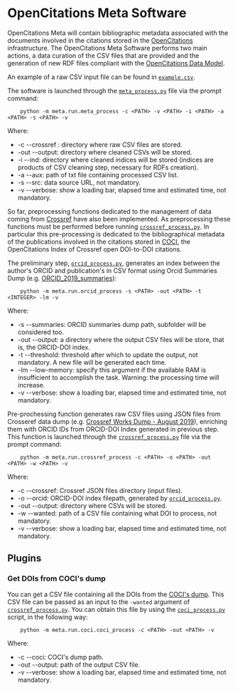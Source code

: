 # OpenCitations Meta Software

OpenCitations Meta will contain bibliographic metadata associated with the documents involved in the citations stored in the [OpenCitations](https://opencitations.net/) infrastructure. The OpenCitations Meta Software performs two main actions, a data curation of the CSV files that are provided and the generation of new RDF files compliant with the [OpenCitations Data Model](http://opencitations.net/model).

An example of a raw CSV input file can be found in [`example.csv`](https://github.com/opencitations/meta/blob/master/example.csv).

The software is launched through the [`meta_process.py`](https://github.com/opencitations/meta/blob/master/run/meta_process.py) file via the prompt command:
```console
    python -m meta.run.meta_process -c <PATH> -v <PATH> -i <PATH> -a <PATH> -s <PATH> -v
```
Where:
- -c --crossref : directory where raw CSV files are stored.
- -out --output: directory where cleaned CSVs will be stored.
- -i --ind: directory where cleaned indices will be stored (indices are products of CSV cleaning step, necessary for RDFs creation).
- -a --aux: path of txt file containing processed CSV list.
- -s --src: data source URL, not mandatory.
- -v --verbose: show a loading bar, elapsed time and estimated time, not mandatory.

So far, preprocessing functions dedicated to the management of data coming from [Crossref](https://www.crossref.org/) have also been implemented. As preprocessing these functions must be performed before running [`crossref_process.py`](https://github.com/opencitations/meta/blob/master/run/crossref_process.py). In particular this pre-processing is dedicated to the bibliographical metadata of the publications involved in the citations stored in [COCI](http://opencitations.net/index/coci), the OpenCitations Index of Crossref open DOI-to-DOI citations.

The preliminary step, [`orcid_process.py`](https://github.com/opencitations/meta/blob/master/run/orcid_process.py), generates an index between the author's ORCID and publication's in CSV format using Orcid Summaries Dump (e.g. [ORCID_2019_summaries](https://orcid.figshare.com/articles/ORCID_Public_Data_File_2019/9988322)):
```console
    python -m meta.run.orcid_process -s <PATH> -out <PATH> -t <INTEGER> -lm -v
```
Where:
- -s --summaries: ORCID summaries dump path, subfolder will be considered too.
- -out --output: a directory where the output CSV files will be store, that is, the ORCID-DOI index.
- -t --threshold: threshold after which to update the output, not mandatory. A new file will be generated each time.
- -lm --low-memory: specify this argument if the available RAM is insufficient to accomplish the task. Warning: the processing time will increase.
- -v --verbose: show a loading bar, elapsed time and estimated time, not mandatory.

Pre-prochessing function generates raw CSV files using JSON files from Crosseref data dump (e.g. [Crossref Works Dump - August 2019](https://figshare.com/articles/Crossref_Works_Dump_-_August_2019/9751865)), enriching them with ORCID IDs from ORCID-DOI Index generated in previous step.
This function is launched through the [`crossref_process.py`](https://github.com/opencitations/meta/blob/master/run/crossref_process.py) file via the prompt command:
```console
    python -m meta.run.crossref_process -c <PATH> -o <PATH> -out <PATH> -w <PATH> -v
```
Where:
- -c --crossref: Crossref JSON files directory (input files).
- -o --orcid: ORCID-DOI index filepath, generated by [`orcid_process.py`](https://github.com/opencitations/meta/blob/master/run/orcid_process.py).
- -out --output: directory where CSVs will be stored.
- -w --wanted: path of a CSV file containing what DOI to process, not mandatory.     
- -v --verbose: show a loading bar, elapsed time and estimated time, not mandatory.

## Plugins

### Get DOIs from COCI's dump

You can get a CSV file containing all the DOIs from the [COCI's dump](https://opencitations.net/download). This CSV file can be passed as an input to the `-wanted` argument of [`crossref_process.py`](https://github.com/opencitations/meta/blob/master/run/crossref_process.py). You can obtain this file by using the [`coci_process.py`](https://github.com/opencitations/meta/blob/master/run/coci_process.py) script, in the following way:
```console
    python -m meta.run.coci.coci_process -c <PATH> -out <PATH> -v
```
Where:
- -c --coci: COCI's dump path.
- -out --output: path of the output CSV file.
- -v --verbose: show a loading bar, elapsed time and estimated time, not mandatory.

